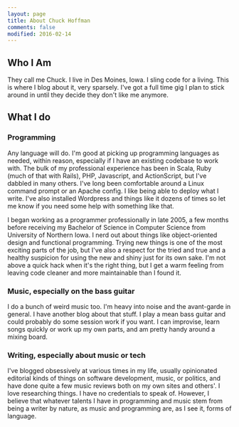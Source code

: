 ```yaml
---
layout: page
title: About Chuck Hoffman
comments: false
modified: 2016-02-14
---
```


## Who I Am

They call me Chuck. I live in Des Moines, Iowa. I sling code for a living. This
is where I blog about it, very sparsely. I've got a full time gig I plan to
stick around in until they decide they don't like me anymore.

## What I do

### Programming

Any language will do. I'm good at picking up programming languages as needed,
within reason, especially if I have an existing codebase to work with. The bulk
of my professional experience has been in Scala, Ruby (much of that with Rails),
PHP, Javascript, and ActionScript, but I've dabbled in many others. I've long
been comfortable around a Linux command prompt or an Apache config. I like being
able to deploy what I write. I've also installed Wordpress and things like it
dozens of times so let me know if you need some help with something like that.

I began working as a programmer professionally in late 2005, a few months before
receiving my Bachelor of Science in Computer Science from University of Northern
Iowa. I nerd out about things like object-oriented design and functional
programming. Trying new things is one of the most exciting parts of the job, but
I've also a respect for the tried and true and a healthy suspicion for using the
new and shiny just for its own sake. I'm not above a quick hack when it's the
right thing, but I get a warm feeling from leaving code cleaner and more
maintainable than I found it.

### Music, especially on the bass guitar

I do a bunch of weird music too. I'm heavy into noise and the avant-garde in
general. I have another blog about that stuff. I play a mean bass guitar and
could probably do some session work if you want. I can improvise, learn songs
quickly or work up my own parts, and am pretty handy around a mixing board.

### Writing, especially about music or tech

I've blogged obsessively at various times in my life, usually opinionated
editorial kinds of things on software development, music, or politics, and have
done quite a few music reviews both on my own sites and others'. I love
researching things. I have no credentials to speak of. However, I believe that
whatever talents I have in programming and music stem from being a writer by
nature, as music and programming are, as I see it, forms of language.
